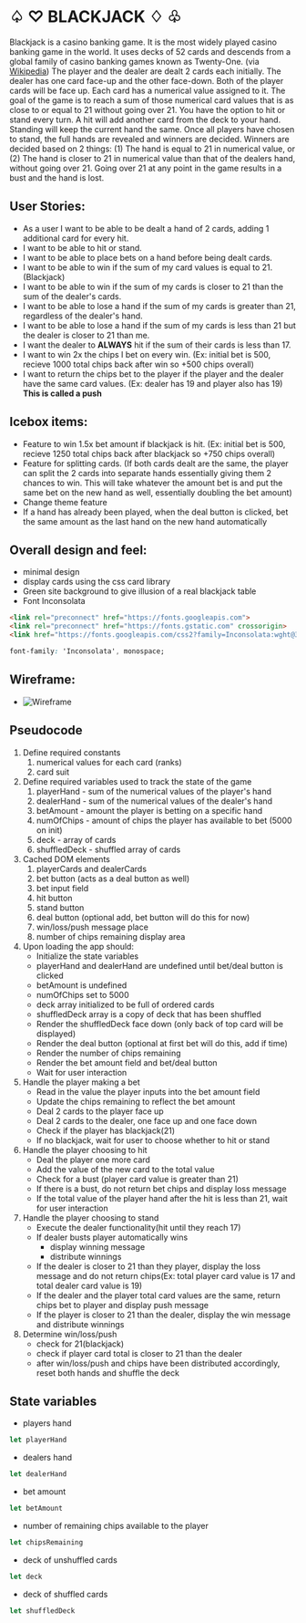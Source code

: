 # ♤ ♡ BLACKJACK ♢ ♧

Blackjack is a casino banking game. It is the most widely played casino banking game in the world. It uses decks of 52 cards and descends from a global family of casino banking games known as Twenty-One. (via [Wikipedia](https://en.wikipedia.org/wiki/Blackjack)) The player and the dealer are dealt 2 cards each initially. The dealer has one card face-up and the other face-down. Both of the player cards will be face up. Each card has a numerical value assigned to it. The goal of the game is to reach a sum of those numerical card values that is as close to or equal to 21 without going over 21. You have the option to hit or stand every turn. A hit will add another card from the deck to your hand. Standing will keep the current hand the same. Once all players have chosen to stand, the full hands are revealed and winners are decided. Winners are decided based on 2 things: (1) The hand is equal to 21 in numerical value, or (2) The hand is closer to 21 in numerical value than that of the dealers hand, without going over 21. Going over 21 at any point in the game results in a bust and the hand is lost. 

## User Stories:
- As a user I want to be able to be dealt a hand of 2 cards, adding 1 additional card for every hit.
- I want to be able to hit or stand.
- I want to be able to place bets on a hand before being dealt cards.
- I want to be able to win if the sum of my card values is equal to 21. (Blackjack)
- I want to be able to win if the sum of my cards is closer to 21 than the sum of the dealer's cards.
- I want to be able to lose a hand if the sum of my cards is greater than 21, regardless of the dealer's hand.
- I want to be able to lose a hand if the sum of my cards is less than 21 but the dealer is closer to 21 than me.
- I want the dealer to **ALWAYS** hit if the sum of their cards is less than 17.
- I want to win 2x the chips I bet on every win. (Ex: initial bet is 500, recieve 1000 total chips back after win so +500 chips overall)
- I want to return the chips bet to the player if the player and the dealer have the same card values. (Ex: dealer has 19 and player also has 19) **This is called a push**

## Icebox items:
- Feature to win 1.5x bet amount if blackjack is hit. (Ex: initial bet is 500, recieve 1250 total chips back after blackjack so +750 chips overall)
- Feature for splitting cards. (If both cards dealt are the same, the player can split the 2 cards into separate hands essentially giving them 2 chances to win. This will take whatever the amount bet is and put the same bet on the new hand as well, essentially doubling the bet amount)
- Change theme feature
- If a hand has already been played, when the deal button is clicked, bet the same amount as the last hand on the new hand automatically

## Overall design and feel:
- minimal design
- display cards using the css card library
- Green site background to give illusion of a real blackjack table
- Font Inconsolata
```html
<link rel="preconnect" href="https://fonts.googleapis.com">
<link rel="preconnect" href="https://fonts.gstatic.com" crossorigin>
<link href="https://fonts.googleapis.com/css2?family=Inconsolata:wght@300&display=swap" rel="stylesheet">
```
```css
font-family: 'Inconsolata', monospace;
```
## Wireframe:
- <img src="https://i.imgur.com/BchliSZ.jpg" alt="Wireframe"/>
    
## Pseudocode
1. Define required constants
    1. numerical values for each card (ranks)
    2. card suit
2. Define required variables used to track the state of the game
    1. playerHand - sum of the numerical values of the player's hand
    2. dealerHand - sum of the numerical values of the dealer's hand
    3. betAmount - amount the player is betting on a specific hand
    4. numOfChips - amount of chips the player has available to bet (5000 on init)
    5. deck - array of cards
    6. shuffledDeck - shuffled array of cards
3. Cached DOM elements
    1. playerCards and dealerCards
    2. bet button (acts as a deal button as well)
    3. bet input field
    4. hit button
    5. stand button
    6. deal button (optional add, bet button will do this for now)
    6. win/loss/push message place
    7. number of chips remaining display area
4. Upon loading the app should:
    - Initialize the state variables
    - playerHand and dealerHand are undefined until bet/deal button is clicked
    - betAmount is undefined
    - numOfChips set to 5000
    - deck array initialized to be full of ordered cards
    - shuffledDeck array is a copy of deck that has been shuffled
    - Render the shuffledDeck face down (only back of top card will be displayed)
    - Render the deal button (optional at first bet will do this, add if time)
    - Render the number of chips remaining
    - Render the bet amount field and bet/deal button
    - Wait for user interaction
5. Handle the player making a bet
    - Read in the value the player inputs into the bet amount field
    - Update the chips remaining to reflect the bet amount
    - Deal 2 cards to the player face up
    - Deal 2 cards to the dealer, one face up and one face down
    - Check if the player has blackjack(21)
    - If no blackjack, wait for user to choose whether to hit or stand
6. Handle the player choosing to hit
    - Deal the player one more card
    - Add the value of the new card to the total value
    - Check for a bust (player card value is greater than 21)
    - If there is a bust, do not return bet chips and display loss message
    - If the total value of the player hand after the hit is less than 21, wait for user interaction
7. Handle the player choosing to stand
    - Execute the dealer functionality(hit until they reach 17)
    - If dealer busts player automatically wins
        - display winning message
        - distribute winnings
    - If the dealer is closer to 21 than they player, display the loss message and do not return chips(Ex: total player card value is 17 and total dealer card value is 19)
    - If the dealer and the player total card values are the same, return chips bet to player and display push message
    - If the player is closer to 21 than the dealer, display the win message and distribute winnings
8. Determine win/loss/push
    - check for 21(blackjack)
    - check if player card total is closer to 21 than the dealer
    - after win/loss/push and chips have been distributed accordingly, reset both hands and shuffle the deck

## State variables
- players hand
```javascript
let playerHand
```
- dealers hand
```javascript
let dealerHand
```
- bet amount
```javascript
let betAmount
```
- number of remaining chips available to the player
```javascript
let chipsRemaining
```
- deck of unshuffled cards
```javascript
let deck
```
- deck of shuffled cards
```javascript
let shuffledDeck
```